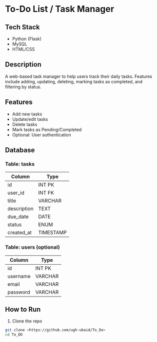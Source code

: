 # To-Do List / Task Manager

## Tech Stack
- Python (Flask)
- MySQL
- HTML/CSS

## Description
A web-based task manager to help users track their daily tasks. Features include adding, updating, deleting, marking tasks as completed, and filtering by status.

## Features
- Add new tasks
- Update/edit tasks
- Delete tasks
- Mark tasks as Pending/Completed
- Optional: User authentication

## Database
### Table: tasks
| Column       | Type         |
|-------------|-------------|
| id          | INT PK      |
| user_id     | INT FK      |
| title       | VARCHAR     |
| description | TEXT        |
| due_date    | DATE        |
| status      | ENUM        |
| created_at  | TIMESTAMP   |

### Table: users (optional)
| Column      | Type         |
|------------|-------------|
| id         | INT PK      |
| username   | VARCHAR     |
| email      | VARCHAR     |
| password   | VARCHAR     |

## How to Run
1. Clone the repo
```bash
git clone <https://github.com/ugh-ubaid/To_Do>
cd To_DO
